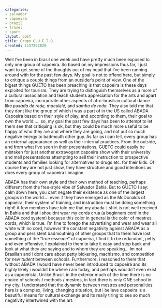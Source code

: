 ```yaml
---
categories:
- salvador
- capoeira
- brazil
- travel
- sport
layout: post
title: Grupo G.U.E.T.O.
created: 1157202820
---
```

Well I&rsquo;ve been in brasil one week and have pretty much been exposed to only one group of capoeira.  So based on my impressions thus far, I just want to get some of the thoughts out of my head that i&rsquo;ve been running around with for the past few days.   My goal is not to offend here, but simply to critique a couple things from an outsider&rsquo;s point of view. One of the bigest things GUETO has been preaching is that capoeira is these days exploited for tourism. They are trying to distinguish themselves as a more of a cultural association and teach students appreciation for the arts and apart from capoeira, incorporate other aspects of afro-brasilian cultural dance like <em>puxada de rede, maculelé</em>, and <em>samba de roda.</em> They also told me that they dont like the group of which i was a part of in the US called ABADA Capoeira based on their style of play, and according to them, their goal to own the world..... so,  my goal the past few days has been to attempt to let them see that critiquing is ok, but they could be much more useful to be happy of who they are and where they are going, and not put so much negative energy to badmouth other guy.  As far as i can tell, every group has an external appearance as well as their internal practices.  From the outside, and from what i&rsquo;ve seen in their presentations, GUETO could easily be mistaken for just another extravogant capoeira show with their university and mall presentations attempting to sell their instruction to prospective students and families looking for alternatives to drugs etc. for their kids.  Of course they are not just show, they have structure and good intentions as does every group of capoeira I imagine.  

ABADA has their own style and their own method of teaching, perhaps different from the free-style vibe of Salvador Bahia. But to GUETO I say: calm down here, you cant negate their existence as one of the largest groups in the world.... even if they have emerged as the McDonalds of capoeira, their system of training, and instruction must be doing something right!  A few members have told me that my abada t-shirt is not well received in Bahia and that i shouldnt wear my corda crua (a beginners cord in the ABADA cord system) because this color in general is the color of mestres cords, which is true. I&rsquo;m fine to forego the advertising and wear and wear all white with no cord, however the constant negativity against ABADA as a group and persistent badmouthing of other groups that to them have lost something of the "true essence" of capoeira, I find it to be redundant, petty and even offensive. I explained to them to take it easy and step back and look at what they are saying and to whom they are speaking...  Im not Brasilian and i dont care about petty bickering, machismo, and competition for new $tudent$ between schools.  Furthermore, i reasoned to them that without ABADA I would have never been introduced to capoeira and its highly likely i wouldnt be where i am today, and perhaps wouldn&rsquo;t even exist as a capoeirista. Unlike Brasil, in the exterior much of the time there is no choice of schools / methods / mestres, in fact there is only ONE school in my city.   I understand that the dynamic between mestres and personalities here is a complex, living, changing situation, but i believe capoeira is a beautiful means for cultural exchange and its really tiring to see so much negativity intertwined with the art.
